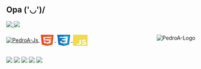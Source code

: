 ## Opa ('◡')/

<div style="display: flex">
  <a href="https://github.com/Pedro-Andre">
  <img height="155em" src="https://github-readme-stats.vercel.app/api?username=Pedro-Andre&show_icons=true&theme=codeSTACKr&include_all_commits=true&count_private=true"/>
  <img height="155em" src="https://github-readme-stats.vercel.app/api/top-langs/?username=Pedro-Andre&layout=compact&langs_count=7&theme=codeSTACKr"/>
</div>
  
  <div style="display: inline_block"><br>
    <img align="center" alt="PedroA-Js" height="30" width="40" src="https://cdn.jsdelivr.net/gh/devicons/devicon/icons/figma/figma-original.svg">
    <img align="center" alt="PedroA-HTML" height="30" width="40" src="https://raw.githubusercontent.com/devicons/devicon/master/icons/html5/html5-original.svg">
    <img align="center" alt="PedroA-CSS" height="30" width="40" src="https://raw.githubusercontent.com/devicons/devicon/master/icons/css3/css3-original.svg">
    <img align="center" alt="PedroA-Js" height="30" width="40" src="https://raw.githubusercontent.com/devicons/devicon/master/icons/javascript/javascript-plain.svg">
    <img align="right" alt="PedroA-Logo" height="120" src="https://assets.codepen.io/7344750/internal/avatars/users/default.png?fit=crop&format=auto&height=512&version=1644956170&width=512"> 
</div>
  
  ##
  
  <div> 
    <a href="https://www.instagram.com/pedroo.andre/" target="_blank"><img src="https://img.shields.io/badge/Instagram-FF6BB5?style=for-the-badge&logo=instagram&logoColor=white" target="_blank"></a>
  <a href="https://codepen.io/pedroo_andre/pens/public" target="_blank"><img src="https://img.shields.io/badge/CodePen-1A1A1F?style=for-the-badge&logo=codepen&logoColor=white" target="_blank"></a>
  <a href="https://dribbble.com/pedroo_andre" target="_blank"><img src="https://img.shields.io/badge/-Dribbble-%23E4405F?style=for-the-badge&logo=dribbble&logoColor=white" target="_blank"></a>
 	<a href="https://www.figma.com/@pedroandre" target="_blank"><img src="https://img.shields.io/badge/Figma-9146FF?style=for-the-badge&logo=figma&logoColor=white" target="_blank"></a> 
  <a href="https://www.linkedin.com/in/pedro-andr%C3%A9-5b6a27204/" target="_blank"><img src="https://img.shields.io/badge/-LinkedIn-%230077B5?style=for-the-badge&logo=linkedin&logoColor=white" target="_blank"></a> 
</div>
  
